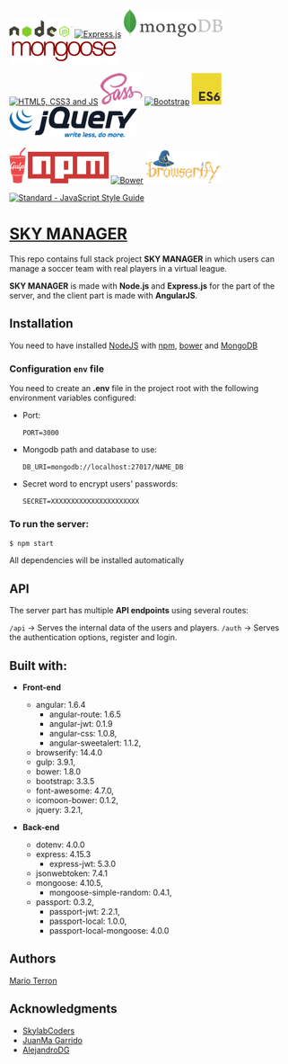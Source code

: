 [![Node.js](https://github.com/MarioTerron/logo-images/blob/master/logos/nodejs.png)](https://nodejs.org/)  [![Express.js](https://github.com/MarioTerron/logo-images/blob/master/logos/expressjs.png)](http://expressjs.com/)  [![MongoDB](https://github.com/MarioTerron/logo-images/blob/master/logos/mongodb.png)](https://www.mongodb.com/) [![Mongoose](https://github.com/MarioTerron/logo-images/blob/master/logos/mongoose.png)](https://www.mongoosejs.com/)

[![HTML5, CSS3 and JS](https://github.com/MarioTerron/logo-images/blob/master/logos/html5-css3-js.png)](https://www.w3.org/)  [![SASS](https://github.com/MarioTerron/logo-images/blob/master/logos/sass.png)](http://sass-lang.com/)  [![Bootstrap](https://github.com/MarioTerron/logo-images/blob/master/logos/bootstrap.png)](http://getbootstrap.com/)  [![ES6](https://github.com/MarioTerron/logo-images/blob/master/logos/es6.png)](http://www.ecma-international.org/ecma-262/6.0/)  [![jQuery](https://github.com/MarioTerron/logo-images/blob/master/logos/jquery.png)](http://jquery.com/)

[![Gulp](https://github.com/MarioTerron/logo-images/blob/master/logos/gulpjs.png)](http://gulpjs.com/)  [![npm](https://github.com/MarioTerron/logo-images/blob/master/logos/npm.png)](https://www.npmjs.com/)  [![Bower](https://github.com/MarioTerron/logo-images/blob/master/logos/bower.png)](https://bower.io//)  [![Browserify](https://github.com/MarioTerron/logo-images/blob/master/logos/browserify.png)](http://www.browserify.org/)

[![Standard - JavaScript Style Guide](https://img.shields.io/badge/code%20style-standard-brightgreen.svg)](http://standardjs.com/)

# [SKY MANAGER](https://marioterron-skymanager.herokuapp.com/)

This repo contains full stack project **SKY MANAGER** in which users can manage a soccer team with real players in a virtual league.

**SKY MANAGER** is made with **Node.js** and **Express.js** for the part of the server, and the client part is made with **AngularJS**.

## Installation

You need to have installed [NodeJS](https://nodejs.org/) with [npm](https://www.npmjs.com/), [bower](https://bower.io/) and [MongoDB](https://www.mongodb.com/)

### Configuration `env` file

You need to create an **.env** file in the project root with the following environment variables configured:

- Port:

  ```
  PORT=3000
  ```

- Mongodb path and database to use:

  ```
  DB_URI=mongodb://localhost:27017/NAME_DB
  ```

- Secret word to encrypt users' passwords:

  ```
  SECRET=XXXXXXXXXXXXXXXXXXXXXX
  ```

### To run the server:

```
$ npm start
```

All dependencies will be installed automatically

## API

The server part has multiple **API endpoints** using several routes:

`/api` -> Serves the internal data of the users and players.
`/auth` -> Serves the authentication options, register and login.

## Built with:

- **Front-end**

    - angular: 1.6.4
      - angular-route: 1.6.5
      - angular-jwt: 0.1.9
      - angular-css: 1.0.8,
      - angular-sweetalert: 1.1.2,
    - browserify: 14.4.0
    - gulp: 3.9.1,
    - bower: 1.8.0
    - bootstrap: 3.3.5
    - font-awesome: 4.7.0,
    - icomoon-bower: 0.1.2,
    - jquery: 3.2.1,

- **Back-end**

  - dotenv: 4.0.0
  - express: 4.15.3
    - express-jwt: 5.3.0
  - jsonwebtoken: 7.4.1
  - mongoose: 4.10.5,
    - mongoose-simple-random: 0.4.1,
  - passport: 0.3.2,
    - passport-jwt: 2.2.1,
    - passport-local: 1.0.0,
    - passport-local-mongoose: 4.0.0

## Authors

[Mario Terron](https://github.com/MarioTerron)

## Acknowledgments

- [SkylabCoders](https://github.com/SkylabCoders)
- [JuanMa Garrido](https://github.com/juanmaguitar)
- [AlejandroDG](https://github.com/agandia9)
